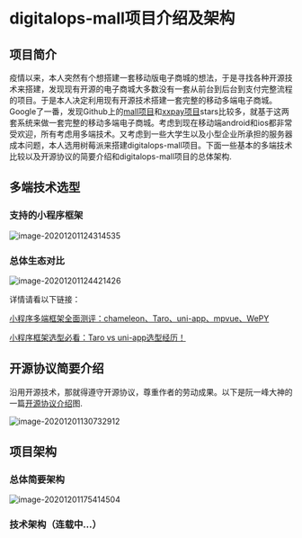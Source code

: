 # digitalops-mall项目介绍及架构

## 项目简介
​    疫情以来，本人突然有个想搭建一套移动版电子商城的想法，于是寻找各种开源技术来搭建，发现现有开源的电子商城大多数没有一套从前台到后台到支付完整流程的项目。于是本人决定利用现有开源技术搭建一套完整的移动多端电子商城。Google了一番，发现Github上的[mall项目](https://github.com/macrozheng/mall)和[xxpay项目](https://github.com/jmdhappy/xxpay-master)stars比较多，就基于这两套系统来做一套完整的移动多端电子商城。考虑到现在移动端android和ios都非常受欢迎，所有考虑用多端技术。又考虑到一些大学生以及小型企业所承担的服务器成本问题，本人选用树莓派来搭建digitalops-mall项目。下面一些基本的多端技术比较以及开源协议的简要介绍和digitalops-mall项目的总体架构.

## 多端技术选型

### 支持的小程序框架

![image-20201201124314535](https://digittalops.oss-cn-beijing.aliyuncs.com/docs/image-20201201124314535.png)

### 总体生态对比

![image-20201201124421426](https://digittalops.oss-cn-beijing.aliyuncs.com/docs/image-20201201124421426.png)

详情请看以下链接：

[小程序多端框架全面测评：chameleon、Taro、uni-app、mpvue、WePY](https://www.cnblogs.com/fundebug/p/compare-wechat-app-frameworks.html)

[小程序框架选型必看：Taro vs uni-app选型经历！](https://cloud.tencent.com/developer/article/1631593)

## 开源协议简要介绍

沿用开源技术，那就得遵守开源协议，尊重作者的劳动成果。以下是阮一峰大神的一篇[开源协议介绍](https://www.ruanyifeng.com/blog/2011/05/how_to_choose_free_software_licenses.html)图.

![image-20201201130732912](https://digittalops.oss-cn-beijing.aliyuncs.com/docs/image-20201201130732912.png)

## 项目架构

### 总体简要架构

![image-20201201175414504](https://digittalops.oss-cn-beijing.aliyuncs.com/docs/image-20201201175414504.png)

### 技术架构（连载中...）
